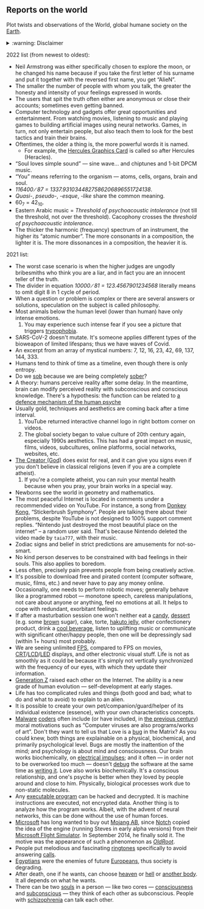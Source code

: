 ## Reports on the world
Plot twists and observations of the World, global humane society on the [Earth](https://en.wikipedia.org/wiki/Earth).

<details>
  <summary>:warning: Disclaimer</summary>
  <blockquote>The presented statements are not guaranteed to be 100% true. They were generated by the neuronet. The neuronet collects various information from the Internet (with use of random international search queries), then filters, tests, categorizes, nicely formats the information. Initially, the neuronet has been used to dig in Russian Internet section only, and translate to Russian if it's in a foreign language... Sometimes I manually write facts, thus some facts are based on my own life experience. In any case, ignore a fact if it seems offensive to you, your culture, and whatever. I take no responsibility for the text, and you take the facts at your own risk.</blockquote>
</details>

2022 list (from newest to oldest):
* Neil Armstrong was either specifically chosen to explore the moon, or he changed his name because if you take the first letter of his surname and put it together with the reversed first name, you get “AlieN”.
* The smaller the number of people with whom you talk, the greater the honesty and intensity of your feelings expressed in words.
* The users that spit the truth often either are anonymous or close their accounts; sometimes even getting banned.
* Computer technology and gadgets offer great opportunities and entertainment. From watching movies, listening to music and playing games to building artificial images using neural networks. Games, in turn, not only entertain people, but also teach them to look for the best tactics and train their brains.
* Oftentimes, the older a thing is, the more powerful words it is named.
  * For example, the [Hercules Graphics Card](https://en.wikipedia.org/wiki/Hercules_Graphics_Card) is called so after Hercules (Heracles).
* “Soul loves simple sound” — sine wave... and chiptunes and 1-bit DPCM music.
* “You” means referring to the organism — atoms, cells, organs, brain and soul.
* *116400&nbsp;&#8725;&nbsp;87&nbsp;=&nbsp;1337.9310344827586206896551724138*.
* *Quasi-*, *pseudo-*, *-esque*, *-like* share the common meaning.
* 60<sub>7</sub> = 42<sub>10</sub>.
* Eastern Arabic music = *Threshold of psychoacoustic intolerance* (not till the threshold, not over the threshold). Cacophony crosses the *threshold of psychoacoustic intolerance*.
* The thicker the harmonic (frequency) spectrum of an instrument, the higher its “atomic number”. The more consonants in a composition, the lighter it is. The more dissonances in a composition, the heavier it is.

2021 list:
* The worst case scenario is when the higher judges are ungodly bribesmiths who think you are a liar, and in fact you are an innocent teller of the truth.
* The divider in equation *10000&nbsp;&#8725;&nbsp;81&nbsp;=&nbsp;123.4567901234568* literally means to omit digit 8 in 1 cycle of period.
* When a question or problem is complex or there are several answers or solutions, speculation on the subject is called philosophy.
* Most animals below the human level (lower than human) have only intense emotions.
  1. You may experience such intense fear if you see a picture that triggers [trypophobia](https://en.wikipedia.org/wiki/Trypophobia).
* SARS-CoV-2 doesn't mutate. It's someone applies different types of the bioweapon of limited lifespans; thus we have waves of Covid.
* An excerpt from an array of mystical numbers: 7, 12, 16, 23, 42, 69, 137, 144, 333.
* Humans tend to think of time as a timeline, even though there is only entropy.
* Do we <ins>sob</ins> because we are being completely <ins>sober</ins>?
* A theory: humans perceive reality after some delay. In the meantime, brain can modify perceived reality with subconscious and conscious knowledge. There's a hypothesis: the function can be related to [a defence mechanism of the human psyche](https://en.wikipedia.org/wiki/Defence_mechanism)
* Usually gold, techniques and aesthetics are coming back after a time interval.
  1. YouTube returned interactive channel logo in right bottom corner on videos.
  2. The global society began to value culture of 20th century again, especially 1990s aesthetics. This has had a great impact on music, films, videos, subcultures, online platforms, social networks, websites, etc.
* [The Creator (God)](https://en.wikipedia.org/wiki/God) does exist for real, and it can give you signs even if you don't believe in classical religions (even if you are a complete atheist).
  1. If you're a complete atheist, you can ruin your mental health because when you pray, your brain works in a special way.
* Newborns see the world in geometry and mathematics.
* The most peaceful Internet is located in comments under a recommended video on YouTube. For instance, a song from [Donkey Kong](https://en.wikipedia.org/wiki/Donkey_Kong), “Stickerbrush Symphony”. People are talking there about their problems, despite YouTube is not designed to 100% support comment replies. “Nintendo just destroyed the most beautiful place on the internet” – a random user said. That's because Nintendo deleted the video made by `taia777`, with their music.
* Zodiac signs and belief in strict predictions are amusements for not-so-smart.
* No kind person deserves to be constrained with bad feelings in their souls. This also applies to boredom.
* Less often, precisely pain prevents people from being creatively active.
* It's possible to download free and pirated content (computer software, music, films, etc.) and never have to pay any money online.
* Occasionally, one needs to perform robotic moves; generally behave like a programmed robot — monotone speech, careless manipulations, not care about anyone or anything, feel no emotions at all. It helps to cope with redundant, exorbitant feelings.
* If after a masturbation session one won't neither eat a [candy](https://en.wikipedia.org/wiki/Candy), [dessert](https://en.wikipedia.org/wiki/Dessert) (e.g. some [brown](https://en.wikipedia.org/wiki/Brown_sugar) sugar), cake, torte, [hakuto jelly](https://en.wikipedia.org/wiki/Hakuto_jelly), other confectionery product, drink a [cool beverage](https://en.wikipedia.org/wiki/Soft_drink), listen to uplifting music or communicate with significant other/happy people, then one will be depressingly sad (within 1+ hours) most probably.
* We are seeing unlimited [FPS](https://en.wikipedia.org/wiki/Frame_rate), compared to FPS on movies, [CRT](https://en.wikipedia.org/wiki/Cathode-ray_tube)/[LCD](https://en.wikipedia.org/wiki/Liquid-crystal_display)/[LED](https://en.wikipedia.org/wiki/LED_display) displays, and other electronic visual stuff. Life is not as smoothly as it could be because it's simply not vertically synchronized with the frequency of our eyes, with which they update their information.
* [Generation Z](https://en.wikipedia.org/wiki/Generation_Z) raised each other on the Internet. The ability is a new grade of human evolution — self-development at early stages.
* Life has too complicated rules and things (both good and bad; what to do and what to avoid) to explain to an alien.
* It is possible to create your own pet/companion/guard/helper of its individual existence (essence), with your own characteristics concepts.
* [Malware](https://en.wikipedia.org/wiki/Malware) [coders](https://en.wikipedia.org/wiki/Programmer) often include (or have included, in [the previous century](https://en.wikipedia.org/wiki/20th_century)) moral motivations such as “Computer viruses are also programs/works of art”. Don't they want to tell us that Love is a [bug](https://en.wikipedia.org/wiki/Bug_(engineering)) in the Matrix? As you could knew, both things are explainable on a physical, biochemical, and primarily psychological level. Bugs are mostly the inattention of the mind; and psychology is about mind and consciousness. Our brain works biochemically, on [electrical impulses](https://en.wikipedia.org/wiki/Electricity#Electric_charge); and it often — in order not to be overworked too much — doesn't [debug](https://en.wikipedia.org/wiki/Debugging) the software at the same time as [writing it](https://en.wikipedia.org/wiki/Computer_programming). Love also works biochemically. It's a conscious relationship, and one's psyche is better when they loved by people around and close to him. Physically, biological processes work due to non-static molecules.
* Any [executable program](https://en.wikipedia.org/wiki/Executable) can be hacked and decrypted. It is machine instructions are executed, not encrypted data. Another thing is to analyze how the program works. Albeit, with the advent of neural networks, this can be done without the use of human forces.
* [Microsoft](https://en.wikipedia.org/wiki/Microsoft) has long wanted to buy out [Mojang AB](https://en.wikipedia.org/wiki/Mojang_Studios), since [Notch](https://en.wikipedia.org/wiki/Markus_Persson) copied the idea of the engine (running Steves in early alpha versions) from their [Microsoft Flight Simulator](https://en.wikipedia.org/wiki/Microsoft_Flight_Simulator). In September 2014, he finally sold it. The motive was the appearance of such a phenomenon as [*OldRoot*](https://gist.github.com/Voltasalt/ac431e32f1667e914897#oldroot).
* People put melodious and fascinating [ringtones](https://en.wikipedia.org/wiki/Ringtone) specifically to avoid answering [calls](https://en.wikipedia.org/wiki/Telephone_call).
* [Egyptians](https://en.wikipedia.org/wiki/Egyptians) were the enemies of future [Europeans](https://en.wikipedia.org/wiki/Ethnic_groups_in_Europe), thus society is degrading.
* After death, one if he wants, can choose [heaven](https://en.wikipedia.org/wiki/Heaven) or [hell](https://en.wikipedia.org/wiki/Hell) or [another body](https://en.wikipedia.org/wiki/Rebirth_(Buddhism)). It all depends on what he wants.
* There can be two [souls](https://en.wikipedia.org/wiki/Soul) in a person — like two cores — [consciousness](https://en.wikipedia.org/wiki/Consciousness) and [subconscious](https://en.wikipedia.org/wiki/Subconscious) — they think of each other as subconscious. People with [schizophrenia](https://en.wikipedia.org/wiki/Schizophrenia) can talk each other.
